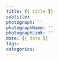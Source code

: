```yaml
---
title: {{ title }}
subtitle: 
photograph: ''
photographName: ''
photographLink: ''
date: {{ date }}
tags:
categories:
---
```



<!-- more -->

